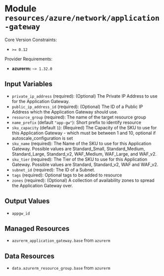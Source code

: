 
# Module `resources/azure/network/application-gateway`

Core Version Constraints:
* `>= 0.12`

Provider Requirements:
* **azurerm:** `~> 1.32.0`

## Input Variables
* `private_ip_address` (required): (Optional) The Private IP Address to use for the Application Gateway.
* `public_ip_address_id` (required): (Optional) The ID of a Public IP Address which the Application Gateway should use.
* `resource_group` (required): The name of the target resource group
* `name_prefix` (default `"app-gw"`): Short prefix to identify resource
* `sku_capacity` (default `1`): (Required) The Capacity of the SKU to use for this Application Gateway - which must be between 1 and 10, optional if autoscale_configuration is set
* `sku_name` (required): The Name of the SKU to use for this Application Gateway. Possible values are Standard_Small, Standard_Medium, Standard_Large, Standard_v2, WAF_Medium, WAF_Large, and WAF_v2.
* `sku_tier` (required): The Tier of the SKU to use for this Application Gateway. Possible values are Standard, Standard_v2, WAF and WAF_v2.
* `subnet_id` (required): The ID of a Subnet.
* `tags` (required): Optional tags to be added to resource
* `zones` (required): (Optional) A collection of availability zones to spread the Application Gateway over.

## Output Values
* `appgw_id`

## Managed Resources
* `azurerm_application_gateway.base` from `azurerm`

## Data Resources
* `data.azurerm_resource_group.base` from `azurerm`

